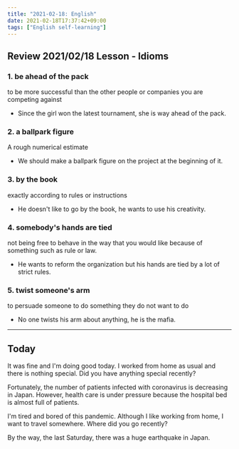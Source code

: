 ```yaml
---
title: "2021-02-18: English"
date: 2021-02-18T17:37:42+09:00
tags: ["English self-learning"]
---
```


## Review 2021/02/18 Lesson - Idioms

### 1. be ahead of the pack
to be more successful than the other people or companies you are competing against

* Since the girl won the latest tournament, she is way ahead of the pack.

### 2. a ballpark figure
A rough numerical estimate

* We should make a ballpark figure on the project at the beginning of it.

### 3. by the book
exactly according to rules or instructions

* He doesn't like to go by the book, he wants to use his creativity.

### 4. somebody's hands are tied
not being free to behave in the way that you would like because of something such as rule or law.

* He wants to reform the organization but his hands are tied by a lot of strict rules.

### 5. twist someone's arm
to persuade someone to do something they do not want to do

* No one twists his arm about anything, he is the mafia.

- - -

## Today

It was fine and I'm doing good today.
I worked from home as usual and there is nothing special.
Did you have anything special recently?

Fortunately, the number of patients infected with coronavirus is decreasing in Japan. However, health care is under pressure because the hospital bed is almost full of patients.

I'm tired and bored of this pandemic.
Although I like working from home, I want to travel somewhere.
Where did you go recently?

By the way, the last Saturday, there was a huge earthquake in Japan.

